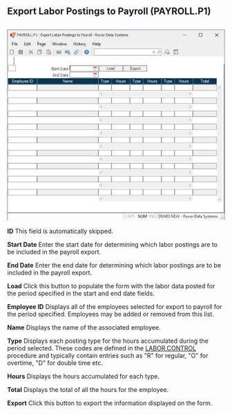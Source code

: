 ##  Export Labor Postings to Payroll (PAYROLL.P1)

<PageHeader />

##

![](./PAYROLL-P1-1.jpg)

**ID** This field is automatically skipped.  
  
**Start Date** Enter the start date for determining which labor postings are
to be included in the payroll export.  
  
**End Date** Enter the end date for determining which labor postings are to be
included in the payroll export.  
  
**Load** Click this button to populate the form with the labor data posted for
the period specified in the start and end date fields.  
  
**Employee ID** Displays all of the employees selected for export to payroll
for the period specified. Employees may be added or removed from this list.  
  
**Name** Displays the name of the associated employee.  
  
**Type** Displays each posting type for the hours accumulated during the period selected. These codes are defined in the [ LABOR.CONTROL ](../../../../PRO-OVERVIEW/PRO-ENTRY/LABOR-CONTROL/README.md) procedure and typically contain entries such as "R" for regular, "O" for overtime, "D" for double time etc.   
  
**Hours** Displays the hours accumulated for each type.  
  
**Total** Displays the total of all the hours for the employee.  
  
**Export** Click this button to export the information displayed on the form.  
  
  
<badge text= "Version 8.10.57" vertical="middle" />

<PageFooter />